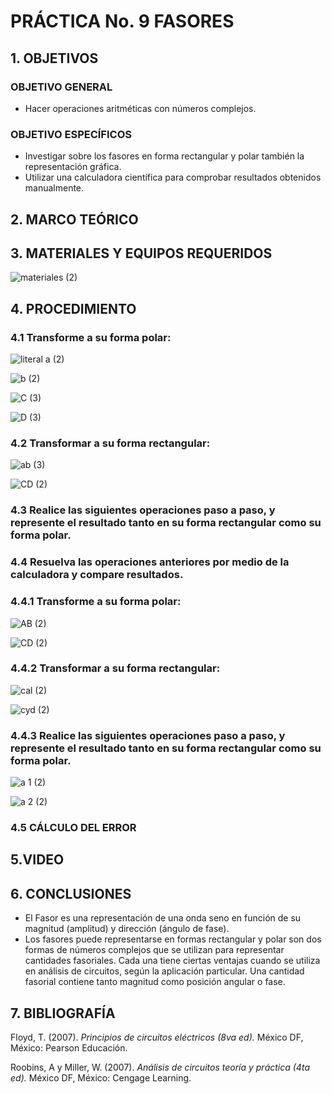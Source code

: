 #  PRÁCTICA No. 9 FASORES
## 1. OBJETIVOS
### OBJETIVO GENERAL
- Hacer operaciones aritméticas con números complejos.
### OBJETIVO ESPECÍFICOS
- Investigar sobre los fasores en forma rectangular y polar también la representación gráfica.
- Utilizar una calculadora científica para comprobar resultados obtenidos manualmente.
## 2. MARCO TEÓRICO
## 3. MATERIALES Y EQUIPOS REQUERIDOS

![materiales (2)](https://user-images.githubusercontent.com/84431598/132755922-76b282a8-39fc-4189-a0e8-2e5bb3171406.png)

## 4. PROCEDIMIENTO
### 4.1 Transforme a su forma polar:

![literal a (2)](https://user-images.githubusercontent.com/84431598/132930310-4f6d7487-21df-45d9-b490-74a2b63dee15.png)

![b (2)](https://user-images.githubusercontent.com/84431598/132930355-5715a759-dc49-4364-b5ca-89267615152e.png)

![C (3)](https://user-images.githubusercontent.com/84431598/133034043-707100d8-7935-4794-a3ef-946c9bb99d8c.png)

![D (3)](https://user-images.githubusercontent.com/84431598/133034163-c176e02e-d01d-4060-bec0-8360ec895209.png)

### 4.2 Transformar a su forma rectangular:

![ab (3)](https://user-images.githubusercontent.com/84458025/132931338-7bab081b-b9f4-474a-82cc-19f1a47401e8.png)

![CD (2)](https://user-images.githubusercontent.com/84458025/132931370-5e5957cb-7051-4917-9d95-b1f6c9caa365.png)

### 4.3 Realice las siguientes operaciones paso a paso, y represente el resultado tanto en su  forma rectangular como su forma polar.

### 4.4  Resuelva las operaciones anteriores por medio de la calculadora y compare resultados.
### 4.4.1 Transforme a su forma polar:

![AB (2)](https://user-images.githubusercontent.com/84458025/132935784-b0f6d6e8-0fa4-45eb-9eed-f049721be518.png)

![CD (2)](https://user-images.githubusercontent.com/84458025/132935799-7f7b0487-2f09-4d92-9fec-716a19c934e8.png)

### 4.4.2 Transformar a su forma rectangular:

![cal (2)](https://user-images.githubusercontent.com/84458025/132934772-c73b9144-e005-4581-ba21-bb9e06f0ef91.png)

![cyd (2)](https://user-images.githubusercontent.com/84458025/132934935-7816e5a3-69c2-4562-9299-cae7d03384b4.png)

### 4.4.3 Realice las siguientes operaciones paso a paso, y represente el resultado tanto en su forma rectangular como su forma polar.

![a 1 (2)](https://user-images.githubusercontent.com/84431598/133186261-d694e97e-9ce5-455a-ab22-efee358bf768.png)

![a 2 (2)](https://user-images.githubusercontent.com/84431598/133186351-ba07207b-bae9-4df9-8b2a-609ce62155be.png)

### 4.5 CÁLCULO DEL ERROR
## 5.VIDEO
## 6. CONCLUSIONES
- El Fasor es una representación de una onda seno en función de su magnitud (amplitud) y dirección (ángulo de fase).
- Los fasores puede representarse en formas rectangular y polar son dos formas de números complejos que se utilizan para representar cantidades fasoriales. Cada una tiene ciertas ventajas cuando se utiliza en análisis de circuitos, según la aplicación particular. Una cantidad fasorial contiene tanto magnitud como posición angular o fase.
## 7. BIBLIOGRAFÍA
Floyd, T. (2007). *Principios de circuitos eléctricos (8va ed).* México DF, México: Pearson Educación.

Roobins, A y Miller, W. (2007). *Análisis de circuitos teoría y práctica (4ta ed).* México DF, México: Cengage Learning.

